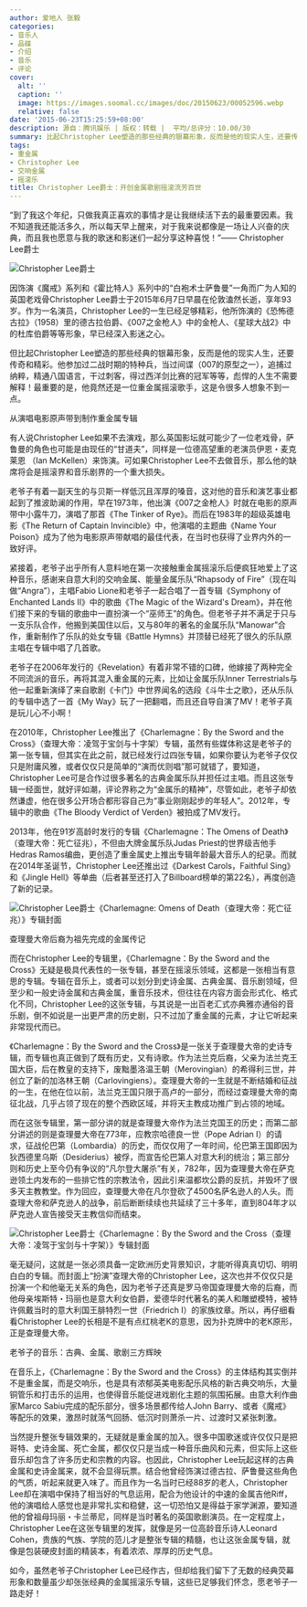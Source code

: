 ```yaml
---
author: 爱地人 张毅
categories:
- 音乐人
- 品碟
- 介绍
- 音乐
- 评论
cover:
  alt: ''
  caption: ''
  image: https://images.soomal.cc/images/doc/20150623/00052596.webp
  relative: false
date: '2015-06-23T15:25:59+08:00'
description: 源自：腾讯娱乐 | 版权：转载 |  平均/总评分：10.00/30
summary: 比起Christopher Lee塑造的那些经典的银幕形象，反而是他的现实人生，还要传奇和精彩。他参加过二战时期的特种兵，当过间谍（007的原型之一），追捕过纳粹，精通八国语言，干过刺客，得过西洋剑比赛的冠军等等，彪悍的人生不需要解释！最重要的是，他竟然还是一位重金属摇滚歌手，这是令很多人想象不到一点……
tags:
- 重金属
- Christopher Lee
- 交响金属
- 摇滚乐
title: Christopher Lee爵士：开创金属歌剧摇滚流芳百世
---
```


“到了我这个年纪，只做我真正喜欢的事情才是让我继续活下去的最重要因素。我不知道我还能活多久，所以每天早上醒来，对于我来说都像是一场让人兴奋的庆典，而且我也愿意与我的歌迷和影迷们一起分享这种喜悦！”―― Christopher Lee爵士


![Christopher Lee爵士](https://images.soomal.cc/images/doc/20150623/00052596.webp)





因饰演《魔戒》系列和《霍比特人》系列中的“白袍术士萨鲁曼”一角而广为人知的英国老戏骨Christopher Lee爵士于2015年6月7日早晨在伦敦溘然长逝，享年93岁。作为一名演员，Christopher Lee的一生已经足够精彩，他所饰演的《恐怖德古拉》（1958）里的德古拉伯爵、《007之金枪人》中的金枪人、《星球大战2》中的杜库伯爵等等形象，早已经深入影迷之心。

但比起Christopher Lee塑造的那些经典的银幕形象，反而是他的现实人生，还要传奇和精彩。他参加过二战时期的特种兵，当过间谍（007的原型之一），追捕过纳粹，精通八国语言，干过刺客，得过西洋剑比赛的冠军等等，彪悍的人生不需要解释！最重要的是，他竟然还是一位重金属摇滚歌手，这是令很多人想象不到一点。

从演唱电影原声带到制作重金属专辑

有人说Christopher Lee如果不去演戏，那么英国影坛就可能少了一位老戏骨，萨鲁曼的角色也可能是由现任的“甘道夫”，同样是一位德高望重的老演员伊恩・麦克莱恩 （Ian McKellen）来饰演。可如果Christopher Lee不去做音乐，那么他的缺席将会是摇滚界和音乐剧界的一个重大损失。

老爷子有着一副天生的与贝斯一样低沉且浑厚的嗓音，这对他的音乐和演艺事业都起到了推波助澜的作用，早在1973年，他出演《007之金枪人》时就在电影的原声带中小露牛刀，演唱了那首《The Tinker of Rye》。而后在1983年的超级英雄电影《The Return of Captain Invincible》中，他演唱的主题曲《Name Your Poison》成为了他为电影原声带献唱的最佳代表，在当时也获得了业界内外的一致好评。

紧接着，老爷子出乎所有人意料地在第一次接触重金属摇滚乐后便疯狂地爱上了这种音乐，感谢来自意大利的交响金属、能量金属乐队“Rhapsody of Fire”（现在叫做“Angra”），主唱Fabio Lione和老爷子一起合唱了一首专辑《Symphony of Enchanted Lands II》中的歌曲《The Magic of the Wizard's Dream》，并在他们接下来的专辑的歌曲中一直扮演一个“巫师王”的角色。但老爷子并不满足于只与一支乐队合作，他搬到美国住以后，又与80年的著名的金属乐队“Manowar”合作，重新制作了乐队的处女专辑《Battle Hymns》并顶替已经死了很久的乐队原主唱在专辑中唱了几首歌。

老爷子在2006年发行的《Revelation》有着非常不错的口碑，他嫁接了两种完全不同流派的音乐，再将其混入重金属的元素，比如让金属乐队Inner Terrestrials与他一起重新演绎了来自歌剧《卡门》中世界闻名的选段《斗牛士之歌》，还从乐队的专辑中选了一首《My Way》玩了一把翻唱，而且还自导自演了MV！老爷子真是玩儿心不小啊！

在2010年，Christopher Lee推出了《Charlemagne：By the Sword and the Cross》（查理大帝：凌驾于宝剑与十字架）专辑，虽然有些媒体称这是老爷子的第一张专辑，但其实在此之前，就已经发行过四张专辑，如果你要认为老爷子仅仅只是附庸风雅，或者仅仅只是简单的“演而优则唱”那可就错了，要知道，Christopher Lee可是合作过很多著名的古典金属乐队并担任过主唱。而且这张专辑一经面世，就好评如潮，评论界称之为“金属乐的精神”，尽管如此，老爷子却依然谦虚，他在很多公开场合都形容自己为“事业刚刚起步的年轻人”。2012年，专辑中的歌曲《The Bloody Verdict of Verden》被拍成了MV发行。

2013年，他在91岁高龄时发行的专辑《Charlemagne：The Omens of Death》（查理大帝：死亡征兆），不但由大牌金属乐队Judas Priest的世界级吉他手Hedras Ramos编曲，更创造了重金属史上推出专辑年龄最大音乐人的纪录。而就在2014年圣诞节，Christopher Lee还推出过《Darkest Carols，Faithful Sing》和《Jingle Hell》等单曲（后者甚至还打入了Billboard榜单的第22名），再度创造了新的记录。

![Christopher Lee爵士《Charlemagne: Omens of Death（查理大帝：死亡征兆）》专辑封面](https://images.soomal.cc/images/doc/20150623/00052597.webp)





查理曼大帝后裔为祖先完成的金属传记

而在Christopher Lee的专辑里，《Charlemagne：By the Sword and the Cross》无疑是极具代表性的一张专辑，甚至在摇滚乐领域，这都是一张相当有意思的专辑。专辑在音乐上，或者可以划分到史诗金属、古典金属、音乐剧领域，但至少和一般史诗金属和古典金属，重音乐技术，但往往在内容方面会形式化、格式化不同，Christopher Lee的这张专辑，与其说是一出百老汇式亦典雅亦通俗的音乐剧，倒不如说是一出更严肃的历史剧，只不过加了重金属的元素，才让它听起来非常现代而已。

《Charlemagne：By the Sword and the Cross》是一张关于查理曼大帝的史诗专辑，而专辑也真正做到了既有历史，又有诗歌。作为法兰克后裔，父亲为法兰克王国大臣，后在教皇的支持下，废黜墨洛温王朝（Merovingian）的希得利三世，并创立了新的加洛林王朝（Carlovingiens）。查理曼大帝的一生就是不断结婚和征战的一生，在他在位以前，法兰克王国只限于高卢的一部分，而经过查理曼大帝的南征北战，几乎占领了现在的整个西欧区域，并将天主教成功推广到占领的地域。

而在这张专辑里，第一部分讲的就是查理曼大帝作为法兰克国王的历史；而第二部分讲述的则是查理曼大帝在773年，应教宗哈德良一世（Pope Adrian I）的请求，征战伦巴第（Lombardia）的历史，而仅仅用了一年时间，伦巴第王国即因为狄西德里乌斯（Desiderius）被俘，而宣告伦巴第人对意大利的统治；第三部分则和历史上至今仍有争议的“凡尔登大屠杀”有关，782年，因为查理曼大帝在萨克逊领土内发布的一些排它性的宗教法令，因此引来温都坎公爵的反抗，并毁坏了很多天主教教堂。作为回应，查理曼大帝在凡尔登砍了4500名萨名逊人的人头。而查理大帝和萨克逊人的战争，前后断断续续也共延续了三十多年，直到804年才以萨克逊人宣告接受天主教信仰而结束。

![Christopher Lee爵士《Charlemagne：By the Sword and the Cross（查理大帝：凌驾于宝剑与十字架）》专辑封面](https://images.soomal.cc/images/doc/20150623/00052598_01.webp)





毫无疑问，这就是一张必须具备一定欧洲历史背景知识，才能听得真真切切、明明白白的专辑。而封面上“扮演”查理大帝的Christopher Lee，这次也并不仅仅只是扮演一个和他毫无关系的角色，因为老爷子还真是罗马帝国查理曼大帝的后裔，而他母亲埃斯特・玛丽也是意大利女伯爵，爱德华时代著名的美人和雕塑模特，被特许佩戴当时的意大利国王腓特烈一世（Friedrich I）的家族纹章。所以，再仔细看看Christopher Lee的长相是不是有点红桃老K的意思，因为扑克牌中的老K原形，正是查理曼大帝。

老爷子的音乐：古典、金属、歌剧三方辉映

在音乐上，《Charlemagne：By the Sword and the Cross》的主体结构其实倒并不是重金属，而是交响乐，也是具有浓郁英美电影配乐风格的新古典交响乐，大量铜管乐和打击乐的运用，也使得音乐能促进戏剧化主题的氛围拓展。由意大利作曲家Marco Sabiu完成的配乐部分，很多场景都传给人John Barry、或者《魔戒》等配乐的效果，激昂时就荡气回肠、低沉时则萧杀一片、过渡时又紧张刺激。

当然提升整张专辑效果的，无疑就是重金属的加入。很多中国歌迷或许仅仅只是把哥特、史诗金属、死亡金属，都仅仅只是当成一种音乐曲风和元素，但实际上这些音乐却包含了许多历史和宗教的内容。也因此，Christopher Lee玩起这样的古典金属和史诗金属来，就不会显得玩票。结合他曾经饰演过德古拉、萨鲁曼这些角色的气质，听起来就更入味了。而且作为一名当时已经88岁的老人，Christopher Lee却在演唱中保持了相当好的气息运用，配合为他设计的中速的金属吉他Riff，他的演唱给人感觉也是非常扎实和稳健，这一切恐怕又是得益于家学渊源，要知道他的曾祖母玛丽・卡兰蒂尼，同样是当时著名的英国歌剧演员。在一定程度上，Christopher Lee在这张专辑里的发挥，就像是另一位高龄音乐诗人Leonard Cohen，贵族的气族、学院的范儿才是整张专辑的精髓，也让这张金属专辑，就像是包装硬皮封面的精装本，有着浓浓、厚厚的历史气息。

如今，虽然老爷子Christopher Lee已经作古，但却给我们留下了无数的经典荧幕形象和数量虽少却张张经典的金属摇滚乐专辑，这些已足够我们怀念，愿老爷子一路走好！